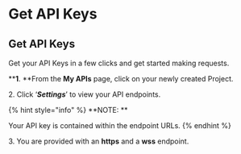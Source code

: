 # Get API Keys

## Get API Keys

Get your API Keys in a few clicks and get started making requests.

**​**1**.  **From the **My APIs** page, click on your newly created Project.

2\. Click ‘_**Settings**_’ to view your API endpoints.&#x20;

{% hint style="info" %}
**NOTE: **

Your API key is contained within the endpoint URLs.
{% endhint %}

3\. You are provided with an **https** and a **wss** endpoint.&#x20;

**​**
